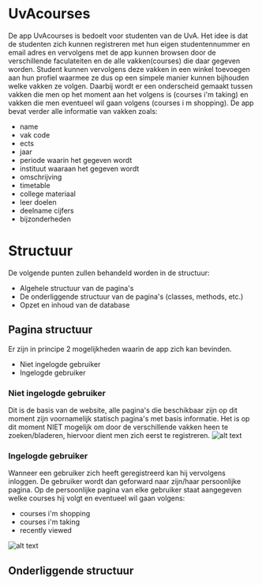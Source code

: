 UvAcourses
==========

De app UvAcourses is bedoelt voor studenten van de UvA. Het idee is dat de studenten zich kunnen registreren met hun eigen studentennummer en email adres en vervolgens met de app kunnen browsen door de verschillende faculateiten en de alle vakken(courses) die daar gegeven worden.
Student kunnen vervolgens deze vakken in een winkel toevoegen aan hun profiel waarmee ze dus op een simpele manier kunnen bijhouden welke vakken ze volgen. Daarbij wordt er een onderscheid gemaakt tussen vakken die men op het moment aan het volgens is (courses i'm taking) en vakken die men eventueel wil gaan volgens (courses i m shopping).
De app bevat verder alle informatie van vakken zoals:

- name
- vak code
- ects
- jaar
- periode waarin het gegeven wordt
- instituut waaraan het gegeven wordt
- omschrijving
- timetable
- college materiaal
- leer doelen
- deelname cijfers
- bijzonderheden 

Structuur
=========

De volgende punten zullen behandeld worden in de structuur:
- Algehele structuur van de pagina's
- De onderliggende structuur van de pagina's (classes, methods, etc.)
- Opzet en inhoud van de database

Pagina structuur
----------------

Er zijn in principe 2 mogelijkheden waarin de app zich kan bevinden.
- Niet ingelogde gebruiker
- Ingelogde gebruiker

### Niet ingelogde gebruiker

Dit is de basis van de website, alle pagina's die beschikbaar zijn op dit moment zijn voornamelijk statisch pagina's met basis informatie.
Het is op dit moment NIET mogelijk om door de verschillende vakken heen te zoeken/bladeren, hiervoor dient men zich eerst te registreren.
![alt text](https://raw.github.com/Xander1989/UvAcourses/master/doc/voorbeeld2.jpg)


### Ingelogde gebruiker

Wanneer een gebruiker zich heeft geregistreerd kan hij vervolgens inloggen.
De gebruiker wordt dan geforward naar zijn/haar persoonlijke pagina.
Op de persoonlijke pagina van elke gebruiker staat aangegeven welke courses hij volgt en eventueel wil gaan volgens:

- courses i'm shopping
- courses i'm taking
- recently viewed

![alt text](https://raw.github.com/Xander1989/UvAcourses/master/doc/voorbeeld2.jpg)

Onderliggende structuur
-----------------------

